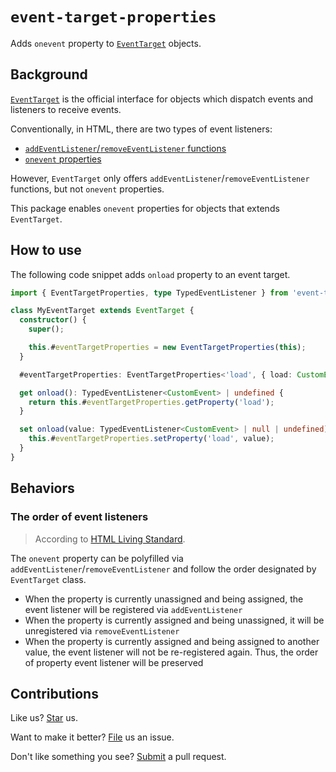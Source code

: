 # `event-target-properties`

Adds `onevent` property to [`EventTarget`](https://developer.mozilla.org/en-US/docs/Web/API/EventTarget) objects.

## Background

[`EventTarget`](https://developer.mozilla.org/en-US/docs/Web/API/EventTarget) is the official interface for objects which dispatch events and listeners to receive events.

Conventionally, in HTML, there are two types of event listeners:

- [`addEventListener`/`removeEventListener` functions](https://developer.mozilla.org/en-US/docs/Web/Events/Event_handlers#eventtarget.addeventlistener)
- [`onevent` properties](https://developer.mozilla.org/en-US/docs/Web/Events/Event_handlers#using_onevent_properties)

However, `EventTarget` only offers `addEventListener`/`removeEventListener` functions, but not `onevent` properties.

This package enables `onevent` properties for objects that extends `EventTarget`.

## How to use

The following code snippet adds `onload` property to an event target.

```ts
import { EventTargetProperties, type TypedEventListener } from 'event-target-properties';

class MyEventTarget extends EventTarget {
  constructor() {
    super();

    this.#eventTargetProperties = new EventTargetProperties(this);
  }

  #eventTargetProperties: EventTargetProperties<'load', { load: CustomEvent }>;

  get onload(): TypedEventListener<CustomEvent> | undefined {
    return this.#eventTargetProperties.getProperty('load');
  }

  set onload(value: TypedEventListener<CustomEvent> | null | undefined) {
    this.#eventTargetProperties.setProperty('load', value);
  }
}
```

## Behaviors

### The order of event listeners

> According to [HTML Living Standard](https://html.spec.whatwg.org/multipage/webappapis.html#event-handler-attributes).

The `onevent` property can be polyfilled via `addEventListener`/`removeEventListener` and follow the order designated by `EventTarget` class.

- When the property is currently unassigned and being assigned, the event listener will be registered via `addEventListener`
- When the property is currently assigned and being unassigned, it will be unregistered via `removeEventListener`
- When the property is currently assigned and being assigned to another value, the event listener will not be re-registered again. Thus, the order of property event listener will be preserved

## Contributions

Like us? [Star](https://github.com/compulim/event-target-properties/stargazers) us.

Want to make it better? [File](https://github.com/compulim/event-target-properties/issues) us an issue.

Don't like something you see? [Submit](https://github.com/compulim/event-target-properties/pulls) a pull request.
